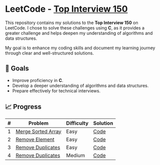 # LeetCode - [Top Interview 150](https://leetcode.com/studyplan/top-interview-150/)

This repository contains my solutions to the **Top Interview 150** on LeetCode. I chose to solve these challenges using **C**, as it provides a greater challenge and helps deepen my understanding of algorithms and data structures.  

My goal is to enhance my coding skills and document my learning journey through clear and well-structured solutions.  

## 🚀 Goals  
- Improve proficiency in **C**.  
- Develop a deeper understanding of algorithms and data structures.  
- Prepare effectively for technical interviews.  

## 📈 Progress  

| # | Problem | Difficulty | Solution |  
|---|---------|------------|----------|  
| 1 | [Merge Sorted Array](https://leetcode.com/problems/merge-sorted-array/?envType=study-plan-v2&envId=top-interview-150) | Easy | [Code](./top_interview_150/merged_sorted_array.c) |
| 2 | [Remove Element](https://leetcode.com/problems/remove-element/?envType=study-plan-v2&envId=top-interview-150) | Easy | [Code](./top_interview_150/merged_sorted_array.c) |
| 3 | [Remove Duplicates](https://leetcode.com/problems/remove-duplicates-from-sorted-array/?envType=study-plan-v2&envId=top-interview-150) | Easy | [Code](./top_interview_150/remove_duplicates_from_sorted_array.c) |
| 4 | [Remove Duplicates](https://leetcode.com/problems/remove-duplicates-from-sorted-array-ii/description/?envType=study-plan-v2&envId=top-interview-150) | Medium | [Code](./top_interview_150/remove_duplicates_from_sorted_array.c) |
